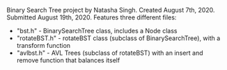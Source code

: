 Binary Search Tree project by Natasha Singh.
Created August 7th, 2020.
Submitted August 19th, 2020.
Features three different files:
   - "bst.h"        - BinarySearchTree class, includes a Node class
   - "rotateBST.h"  - rotateBST class (subclass of BinarySearchTree), with a transform function
   - "avlbst.h"     - AVL Trees (subclass of rotateBST) with an insert and remove function that balances itself